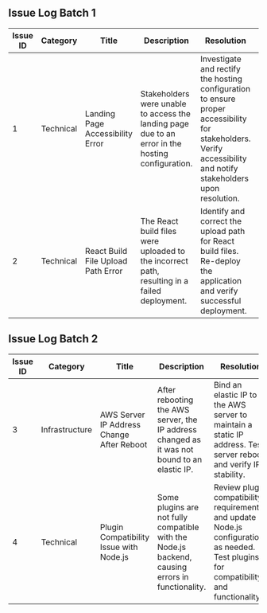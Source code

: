 ## Issue Log Batch 1

| Issue ID | Category | Title                             | Description                                                                                               | Resolution                                                                                                                      | Date Reported | Status      | Participants             |
|----------|----------|-----------------------------------|-----------------------------------------------------------------------------------------------------------|---------------------------------------------------------------------------------------------------------------------------------|---------------|-------------|--------------------------|
| 1        | Technical| Landing Page Accessibility Error | Stakeholders were unable to access the landing page due to an error in the hosting configuration.       | Investigate and rectify the hosting configuration to ensure proper accessibility for stakeholders. Verify accessibility and notify stakeholders upon resolution. | March 10, 2024| In Progress | Ziyang Song, Kunlun Zang |
| 2        | Technical| React Build File Upload Path Error| The React build files were uploaded to the incorrect path, resulting in a failed deployment.              | Identify and correct the upload path for React build files. Re-deploy the application and verify successful deployment.          | March 12, 2024| Todo        | Ziyang Song, Kunlun Zang |

## Issue Log Batch 2

| Issue ID | Category    | Title                                | Description                                                                                                  | Resolution                                                                                                                     | Date Reported | Status      | Participants                     |
|----------|-------------|--------------------------------------|--------------------------------------------------------------------------------------------------------------|--------------------------------------------------------------------------------------------------------------------------------|---------------|-------------|----------------------------------|
| 3        | Infrastructure| AWS Server IP Address Change After Reboot | After rebooting the AWS server, the IP address changed as it was not bound to an elastic IP.            | Bind an elastic IP to the AWS server to maintain a static IP address. Test server reboot and verify IP stability.              | March 15, 2024| Todo        | Ziyang Song, Zubin Zubin          |
| 4        | Technical   | Plugin Compatibility Issue with Node.js | Some plugins are not fully compatible with the Node.js backend, causing errors in functionality.           | Review plugin compatibility requirements and update Node.js configurations as needed. Test plugins for compatibility and functionality. | March 17, 2024| In Progress | Kunlun Zang, Austin Lee          |
